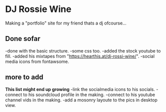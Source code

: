 # DJ Rossie Wine
Making a  "portfolio" site for my friend thats a dj ofcourse...

## Done sofar
-done with the basic structure.
-some css too.
-added the stock youtube to fill.
-added his mixtapes from "https://hearthis.at/dj-rossi-wine/".
-social media icons from fontawsome.

## more to add
**This list might end up growing**
-link the socialmedia icons to his socials.
-connect to his soundcloud profile in the making.
-connect to his youtube channel vids in the making.
-add a mosonry layoute to the pics in desktop view.
